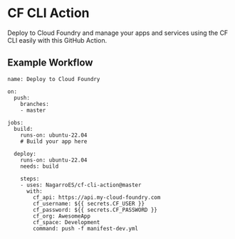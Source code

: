 # CF CLI Action
Deploy to Cloud Foundry and manage your apps and services using the CF CLI easily with this GitHub Action.

## Example Workflow
```
name: Deploy to Cloud Foundry

on:
  push:
    branches:
    - master

jobs:
  build:
    runs-on: ubuntu-22.04
    # Build your app here

  deploy:
    runs-on: ubuntu-22.04
    needs: build
    
    steps:
    - uses: NagarroES/cf-cli-action@master
      with:
        cf_api: https://api.my-cloud-foundry.com
        cf_username: ${{ secrets.CF_USER }}
        cf_password: ${{ secrets.CF_PASSWORD }}
        cf_org: AwesomeApp
        cf_space: Development
        command: push -f manifest-dev.yml
```
